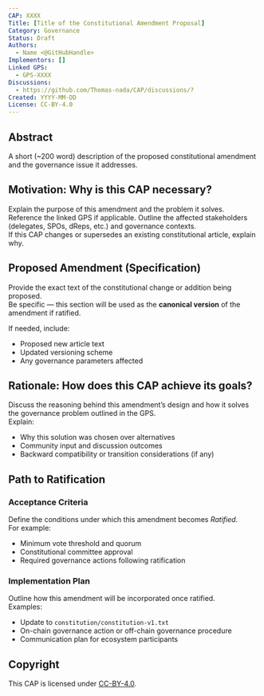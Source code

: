 ```yaml
---
CAP: XXXX
Title: [Title of the Constitutional Amendment Proposal]
Category: Governance
Status: Draft
Authors:
  - Name <@GitHubHandle>
Implementors: []
Linked GPS:
  - GPS-XXXX
Discussions:
  - https://github.com/Thomas-nada/CAP/discussions/?
Created: YYYY-MM-DD
License: CC-BY-4.0
---
```


## Abstract
A short (~200 word) description of the proposed constitutional amendment and the governance issue it addresses.

## Motivation: Why is this CAP necessary?
Explain the purpose of this amendment and the problem it solves. Reference the linked GPS if applicable. Outline the affected stakeholders (delegates, SPOs, dReps, etc.) and governance contexts.  
If this CAP changes or supersedes an existing constitutional article, explain why.

## Proposed Amendment (Specification)
Provide the exact text of the constitutional change or addition being proposed.  
Be specific — this section will be used as the **canonical version** of the amendment if ratified.

If needed, include:
- Proposed new article text
- Updated versioning scheme
- Any governance parameters affected

## Rationale: How does this CAP achieve its goals?
Discuss the reasoning behind this amendment’s design and how it solves the governance problem outlined in the GPS.  
Explain:
- Why this solution was chosen over alternatives
- Community input and discussion outcomes
- Backward compatibility or transition considerations (if any)

## Path to Ratification

### Acceptance Criteria
Define the conditions under which this amendment becomes *Ratified*.  
For example:
- Minimum vote threshold and quorum
- Constitutional committee approval
- Required governance actions following ratification

### Implementation Plan
Outline how this amendment will be incorporated once ratified.  
Examples:
- Update to `constitution/constitution-v1.txt`
- On-chain governance action or off-chain governance procedure
- Communication plan for ecosystem participants

## Copyright
This CAP is licensed under [CC-BY-4.0](https://creativecommons.org/licenses/by/4.0/legalcode).
